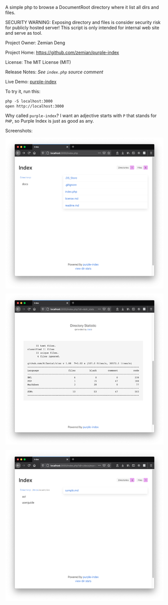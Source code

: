 A simple php to browse a DocumentRoot directory where it list all dirs and files.

SECURITY WARNING:
Exposing directory and files is consider security risk for publicly hosted server! This
script is only intended for internal web site and serve as tool.

Project Owner: Zemian Deng

Project Home: https://github.com/zemian/purple-index

License: The MIT License (MIT)

Release Notes: _See `index.php` source comment_

Live Demo: [purple-index](https://zemiancodeplayground.000webhostapp.com/purple-index/index.php)

To try it, run this:

	php -S localhost:3000
	open http://localhost:3000

Why called `purple-index`? I want an adjective starts with `P` that stands for `PHP`, so Purple Index is
just as good as any.

Screenshots:

![Screenshot #1](docs/screenshot.png)

![Screenshot #2](docs/screenshot2.png)

![Screenshot #3](docs/screenshot3.png)
